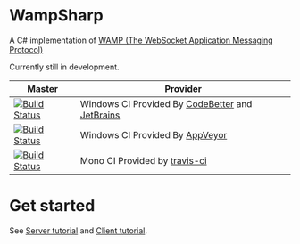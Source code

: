WampSharp
=========


A C# implementation of [WAMP (The WebSocket Application Messaging Protocol)][WampLink]

Currently still in development.

Master | Provider
------ | --------
[![Build Status][WinImgMaster]][WinLinkMaster] | Windows CI Provided By [CodeBetter][] and [JetBrains][] 
[![Build Status][AppVeyorImgMaster]][AppVeyorLinkMaster] | Windows CI Provided By [AppVeyor][]
[![Build Status][MonoImgMaster]][MonoLinkMaster] | Mono CI Provided by [travis-ci][] 

[WampLink]:http://wamp.ws

[WinImgMaster]:http://teamcity.codebetter.com/app/rest/builds/buildType:\(id:bt1059\)/statusIcon
[WinLinkMaster]:http://teamcity.codebetter.com/viewLog.html?buildTypeId=bt1059&buildId=lastFinished&guest=1
[MonoImgMaster]:https://travis-ci.org/Code-Sharp/WampSharp.png?branch=master
[MonoLinkMaster]:https://travis-ci.org/Code-Sharp/WampSharp
[AppVeyorLinkMaster]:https://ci.appveyor.com/project/darkl/WampSharp
[AppVeyorImgMaster]:https://ci.appveyor.com/api/projects/status/jn4e5ft4n4spc4c5

[JetBrains]:http://www.jetbrains.com/
[CodeBetter]:http://codebetter.com/
[travis-ci]:https://travis-ci.org/
[AppVeyor]:http://www.appveyor.com/

Get started
===========

See [Server tutorial](https://github.com/Code-Sharp/WampSharp/wiki/Getting-started) and [Client tutorial](https://github.com/Code-Sharp/WampSharp/wiki/Getting-started-with-WAMP-client).
